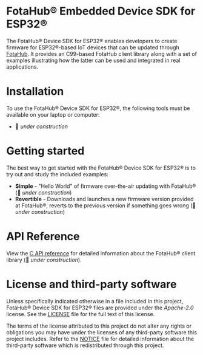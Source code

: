 # FotaHub&reg; Embedded Device SDK for ESP32&reg;
The FotaHub&reg; Device SDK for ESP32&reg; enables developers to create firmware for ESP32&reg;-based IoT devices that can be updated through [FotaHub](http://fotahub.com). It provides an C99-based FotaHub client library along with a set of examples illustrating how the latter can be used and integrated in real applications.

# Installation
To use the FotaHub&reg; Device SDK for ESP32&reg;, the following tools must be available on your laptop or computer:
* :construction: *under construction*

# Getting started
The best way to get started with the FotaHub&reg; Device SDK for ESP32&reg; is to try out and study the included examples:
* **Simple** - "Hello World" of firmware over-the-air updating with FotaHub&reg; (:construction: *under construction*)
* **Revertible** - Downloads and launches a new firmware version provided at FotaHub&reg;, reverts to the previous version if something goes wrong (:construction: *under construction*)

# API Reference
View the [C API reference](include/FotaHub.h) for detailed information about the FotaHub&reg; client library (:construction: *under construction*).

# License and third-party software
Unless specifically indicated otherwise in a file included in this project, FotaHub&reg; Device SDK for ESP32&reg; files are provided under the *Apache-2.0* license. See the [LICENSE](LICENSE) file for the full text of this license.

The terms of the license attributed to this project do not alter any rights or obligations you may have under the licenses of any third-party software this project includes. Refer to the [NOTICE](NOTICE.md) file for detailed information about the third-party software which is redistributed through this project.
